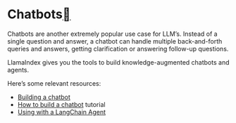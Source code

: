 Chatbots[](#chatbots "Permalink to this heading")
==================================================

Chatbots are another extremely popular use case for LLM’s. Instead of a single question and answer, a chatbot can handle multiple back-and-forth queries and answers, getting clarification or answering follow-up questions.

LlamaIndex gives you the tools to build knowledge-augmented chatbots and agents.

Here’s some relevant resources:

* [Building a chatbot](../understanding/putting_it_all_together/chatbots/building_a_chatbot.html)
* [How to build a chatbot](../examples/agent/Chatbot_SEC.html) tutorial
* [Using with a LangChain Agent](../community/integrations/using_with_langchain.html)
